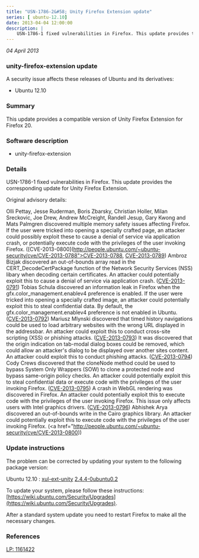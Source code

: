 ```yaml
---
title: "USN-1786-2&#58; Unity Firefox Extension update"
series: [ ubuntu-12.10]
date: 2013-04-04 12:00:00
description: |
    USN-1786-1 fixed vulnerabilities in Firefox. This update provides the corresponding update for Unity Firefox Extension.
--- 
```

 
 

*04 April 2013*

### unity-firefox-extension update

A security issue affects these releases of Ubuntu and its derivatives:

* Ubuntu 12.10

### Summary

This update provides a compatible version of Unity Firefox Extension for Firefox 20.

### Software description

* unity-firefox-extension 

### Details

USN-1786-1 fixed vulnerabilities in Firefox. This update provides the corresponding update for Unity Firefox Extension.

Original advisory details:

 Olli Pettay, Jesse Ruderman, Boris Zbarsky, Christian Holler, Milan Sreckovic, Joe Drew, Andrew McCreight, Randell Jesup, Gary Kwong and Mats Palmgren discovered multiple memory safety issues affecting Firefox. If the user were tricked into opening a specially crafted page, an attacker could possibly exploit these to cause a denial of service via application crash, or potentially execute code with the privileges of the user invoking Firefox. ([CVE-2013-0800](http://people.ubuntu.com/~ubuntu-security/cve/CVE-2013-0788">CVE-2013-0788</a>, <a href="http://people.ubuntu.com/~ubuntu-security/cve/CVE-2013-0789">CVE-2013-0789</a>) Ambroz Bizjak discovered an out-of-bounds array read in the CERT_DecodeCertPackage function of the Network Security Services (NSS) libary when decoding certain certificates. An attacker could potentially exploit this to cause a denial of service via application crash. (<a href="http://people.ubuntu.com/~ubuntu-security/cve/CVE-2013-0791">CVE-2013-0791</a>) Tobias Schula discovered an information leak in Firefox when the gfx.color_management.enablev4 preference is enabled. If the user were tricked into opening a specially crafted image, an attacker could potentially exploit this to steal confidential data. By default, the gfx.color_management.enablev4 preference is not enabled in Ubuntu. (<a href="http://people.ubuntu.com/~ubuntu-security/cve/CVE-2013-0792">CVE-2013-0792</a>) Mariusz Mlynski discovered that timed history navigations could be used to load arbitrary websites with the wrong URL displayed in the addressbar. An attacker could exploit this to conduct cross-site scripting (XSS) or phishing attacks. (<a href="http://people.ubuntu.com/~ubuntu-security/cve/CVE-2013-0793">CVE-2013-0793</a>) It was discovered that the origin indication on tab-modal dialog boxes could be removed, which could allow an attacker&#39;s dialog to be displayed over another sites content. An attacker could exploit this to conduct phishing attacks. (<a href="http://people.ubuntu.com/~ubuntu-security/cve/CVE-2013-0794">CVE-2013-0794</a>) Cody Crews discovered that the cloneNode method could be used to bypass System Only Wrappers (SOW) to clone a protected node and bypass same-origin policy checks. An attacker could potentially exploit this to steal confidential data or execute code with the privileges of the user invoking Firefox. (<a href="http://people.ubuntu.com/~ubuntu-security/cve/CVE-2013-0795">CVE-2013-0795</a>) A crash in WebGL rendering was discovered in Firefox. An attacker could potentially exploit this to execute code with the privileges of the user invoking Firefox. This issue only affects users with Intel graphics drivers. (<a href="http://people.ubuntu.com/~ubuntu-security/cve/CVE-2013-0796">CVE-2013-0796</a>) Abhishek Arya discovered an out-of-bounds write in the Cairo graphics library. An attacker could potentially exploit this to execute code with the privileges of the user invoking Firefox. (<a href="http://people.ubuntu.com/~ubuntu-security/cve/CVE-2013-0800)) 

### Update instructions

The problem can be corrected by updating your system to the following package version:

Ubuntu 12.10
 : [xul-ext-unity](https://launchpad.net/ubuntu/+source/unity-firefox-extension) <span> [2.4.4-0ubuntu0.2](https://launchpad.net/ubuntu/+source/unity-firefox-extension/2.4.4-0ubuntu0.2) </span> 

To update your system, please follow these instructions: [https://wiki.ubuntu.com/Security/Upgrades](https://wiki.ubuntu.com/Security/Upgrades).

After a standard system update you need to restart Firefox to make all the necessary changes. 

### References

 
 [LP: 1161422](https://launchpad.net/bugs/1161422)
 

